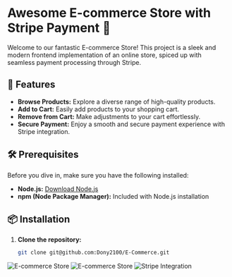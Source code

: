 # Awesome E-commerce Store with Stripe Payment 🌟

Welcome to our fantastic E-commerce Store! This project is a sleek and modern frontend implementation of an online store, spiced up with seamless payment processing through Stripe.

## 🚀 Features

- **Browse Products:** Explore a diverse range of high-quality products.
- **Add to Cart:** Easily add products to your shopping cart.
- **Remove from Cart:** Make adjustments to your cart effortlessly.
- **Secure Payment:** Enjoy a smooth and secure payment experience with Stripe integration.

## 🛠️ Prerequisites

Before you dive in, make sure you have the following installed:

- **Node.js:** [Download Node.js](https://nodejs.org/)
- **npm (Node Package Manager):** Included with Node.js installation

## 📦 Installation

1. **Clone the repository:**

   ```bash
   git clone git@github.com:Dony2100/E-Commerce.git
   ```


![E-commerce Store](https://i.ibb.co/jL1nyqN/Screenshot-2023-12-18-000019.png)
![E-commerce Store](https://i.ibb.co/mTDr0vG/Screenshot-2023-12-18-001136.png)
![Stripe Integration](https://i.ibb.co/vJwHYpB/Screenshot-2023-12-18-001206.png)

